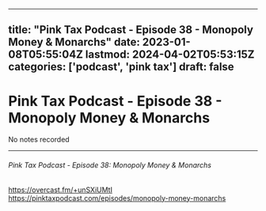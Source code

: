 
---
title: "Pink Tax Podcast - Episode 38 - Monopoly Money & Monarchs"
date: 2023-01-08T05:55:04Z
lastmod: 2024-04-02T05:53:15Z
categories: ['podcast', 'pink tax']
draft: false
---


# Pink Tax Podcast - Episode 38 - Monopoly Money & Monarchs

No notes recorded

- - -
###### Pink Tax Podcast - Episode 38: Monopoly Money & Monarchs

https://overcast.fm/+unSXiUMtI  
https://pinktaxpodcast.com/episodes/monopoly-money-monarchs

<!-- #public #podcast #pink tax# -->

<!-- {BearID:5C717172-EA7C-4149-A698-7FE9BB9481E2-28016-00002D9802ADF6C4} -->
